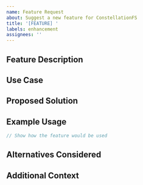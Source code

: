 ```yaml
---
name: Feature Request
about: Suggest a new feature for ConstellationFS
title: '[FEATURE] '
labels: enhancement
assignees: ''
---
```


## Feature Description
<!-- A clear description of the feature you'd like -->

## Use Case
<!-- Why is this feature needed? What problem does it solve? -->

## Proposed Solution
<!-- How would you implement this feature? -->

## Example Usage
```typescript
// Show how the feature would be used
```

## Alternatives Considered
<!-- What alternatives have you considered? -->

## Additional Context
<!-- Any other context, mockups, or examples -->